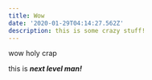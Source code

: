 ```yaml
---
title: Wow
date: '2020-01-29T04:14:27.562Z'
description: this is some crazy stuff!
---
```

wow holy crap

this is _**next level man!**_